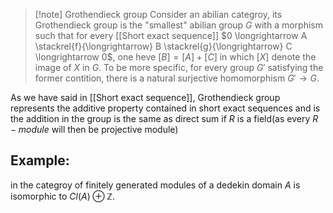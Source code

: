 >[!note] Grothendieck group
>Consider an abilian categroy, its Grothendieck group is the "smallest" abilian group $G$ with a morphism such that for every [[Short exact sequence]] $0 \longrightarrow A \stackrel{f}{\longrightarrow} B \stackrel{g}{\longrightarrow} C \longrightarrow 0$, one heve $[B]=[A]+[C]$ in which $[X]$ denote the image of $X$ in $G$. To be more specific, for every group $G'$ satisfying the former contition, there is a natural surjective homomorphism $G' \rightarrow G$.

As we have said in [[Short exact sequence]], Grothendieck group represents the additive property contained in short exact sequences and is the addition in the group is the same as direct sum if $R$ is a field(as every $R-module$ will then be projective module)

## Example: 
in the categroy of finitely generated modules of a dedekin domain $A$ is isomorphic to $Cl(A) \oplus \mathbb{Z}$. 